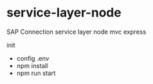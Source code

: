 # service-layer-node
SAP Connection service layer node mvc express

init 
* config .env 
* npm install
* npm run start
